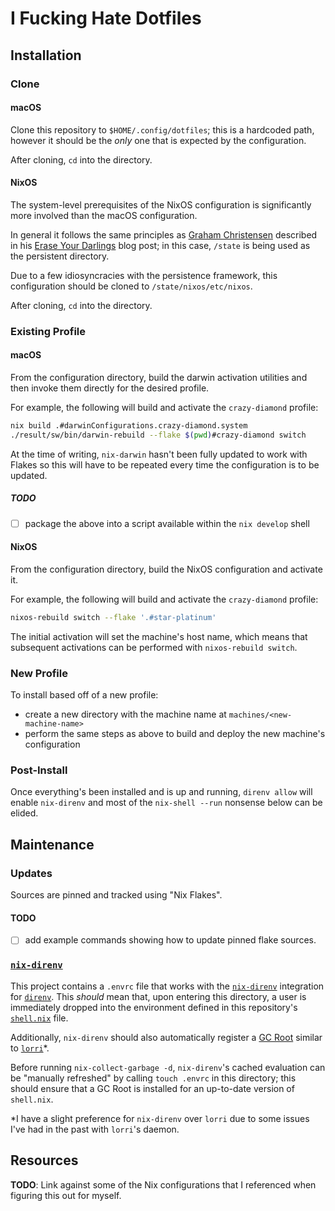 # I Fucking Hate Dotfiles

## Installation

### Clone

#### macOS

Clone this repository to `$HOME/.config/dotfiles`; this is a hardcoded path,
however it should be the _only_ one that is expected by the configuration.

After cloning, `cd` into the directory.

#### NixOS

The system-level prerequisites of the NixOS configuration is significantly more
involved than the macOS configuration.

In general it follows the same principles as [Graham Christensen] described in
his [Erase Your Darlings] blog post; in this case, `/state` is being used as
the persistent directory.

Due to a few idiosyncracies with the persistence framework, this configuration
should be cloned to `/state/nixos/etc/nixos`.

After cloning, `cd` into the directory.

### Existing Profile

#### macOS

From the configuration directory, build the darwin activation utilities and
then invoke them directly for the desired profile.

For example, the following will build and activate the `crazy-diamond` profile:

```bash
nix build .#darwinConfigurations.crazy-diamond.system
./result/sw/bin/darwin-rebuild --flake $(pwd)#crazy-diamond switch
```

At the time of writing, `nix-darwin` hasn't been fully updated to work with
Flakes so this will have to be repeated every time the configuration is to be
updated.

##### TODO

- [ ] package the above into a script available within the `nix develop` shell

#### NixOS

From the configuration directory, build the NixOS configuration and activate
it.

For example, the following will build and activate the `crazy-diamond` profile:

```bash
nixos-rebuild switch --flake '.#star-platinum'
```

The initial activation will set the machine's host name, which means that
subsequent activations can be performed with `nixos-rebuild switch`.

### New Profile

To install based off of a new profile:

* create a new directory with the machine name at `machines/<new-machine-name>`
* perform the same steps as above to build and deploy the new machine's
configuration

### Post-Install

Once everything's been installed and is up and running, `direnv allow` will
enable `nix-direnv` and most of the `nix-shell --run` nonsense below can be
elided.

## Maintenance

### Updates

Sources are pinned and tracked using "Nix Flakes".

#### TODO

- [ ] add example commands showing how to update pinned flake sources.

### [`nix-direnv`]

This project contains a `.envrc` file that works with the [`nix-direnv`]
integration for [`direnv`]. This _should_ mean that, upon entering this
directory, a user is immediately dropped into the environment defined in this
repository's [`shell.nix`](./shell.nix) file.

Additionally, `nix-direnv` should also automatically register a [GC Root]
similar to [`lorri`]*.

Before running `nix-collect-garbage -d`, `nix-direnv`'s cached evaluation can be
"manually refreshed" by calling `touch .envrc` in this directory; this should
ensure that a GC Root is installed for an up-to-date version of `shell.nix`.

*I have a slight preference for `nix-direnv` over `lorri`
due to some issues I've had in the past with `lorri`'s daemon.

## Resources

**TODO**: Link against some of the Nix configurations that I referenced when
figuring this out for myself.

[Graham Christensen]: https://github.com/grahamc
[Erase Your Darlings]: https://grahamc.com/blog/erase-your-darlings
[`niv`]: https://www.github.com/nmattia/niv
[`nix-direnv`]: https://github.com/nix-community/nix-direnv
[`lorri`]: https://www.github.com/target/lorri
[`direnv`]: https://www.github.com/direnv/direnv
[GC Root]: https://nixos.org/nixos/nix-pills/garbage-collector.html#idm140737315973184
